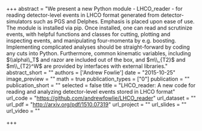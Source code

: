 +++
abstract = "We present a new Python module - LHCO_reader - for reading detector-level events in LHCO format generated from detector-simulators such as PGS and Delphes. Emphasis is placed upon ease of use. The module is installed via pip. Once installed, one can read and scrutinize events, with helpful functions and classes for cutting, plotting and inspecting events, and manipulating four-momenta by e.g. boosting. Implementing complicated analyses should be straight-forward by coding any cuts into Python. Furthermore, common kinematic variables, including $\\alpha\\_T$ and razor are included out of the box, and $m\\_{T2}$ and $m\\_{T2}^W$ are provided by interfaces with external libraries."
abstract_short = ""
authors = ['Andrew Fowlie']
date = "2015-10-25"
image_preview = ""
math = true
publication_types = ["0"]
publication = ""
publication_short = ""
selected = false
title = "LHCO_reader: A new code for reading and analyzing detector-level events  stored in LHCO format"
url_code = "https://github.com/andrewfowlie/LHCO_reader"
url_dataset = ""
url_pdf = "http://arxiv.org/pdf/1510.07319"
url_project = ""
url_slides = ""
url_video = ""

+++

